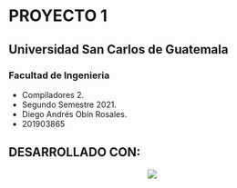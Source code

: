 # PROYECTO 1
## Universidad San Carlos de Guatemala
### Facultad de Ingenieria

* Compiladores 2.
* Segundo Semestre 2021. 
* Diego Andrés Obín Rosales.
* 201903865

## DESARROLLADO CON:

<p align="center">
  <img src="https://media.giphy.com/media/KAq5w47R9rmTuvWOWa/giphy.gif?cid=790b7611f0b0e2a117f9a612295f48b26dabc381aface821&rid=giphy.gif&ct=g">
</p>


